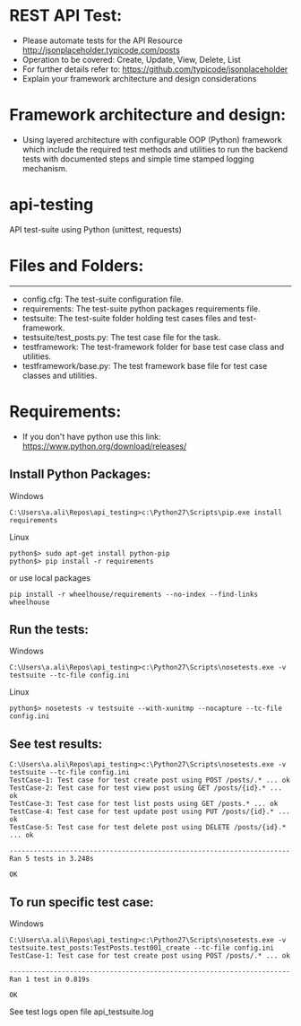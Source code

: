 # REST API Test:
* Please automate tests for the API Resource http://jsonplaceholder.typicode.com/posts
* Operation to be covered:  Create, Update, View, Delete, List
* For further details refer to: https://github.com/typicode/jsonplaceholder
* Explain your framework architecture and design considerations


# Framework architecture and design:
* Using layered architecture with configurable OOP (Python) framework which include the required test methods and utilities to run the backend tests with documented steps and simple time stamped logging mechanism.

# api-testing
API test-suite using Python (unittest, requests) 

# Files and Folders:
--------------------
* config.cfg: The test-suite configuration file.
* requirements: The test-suite python packages requirements file.
* testsuite: The test-suite folder holding test cases files and test-framework.
* testsuite/test_posts.py: The test case file for the task.
* testframework: The test-framework folder for base test case class and utilities.
* testframework/base.py: The test framework base file for test case classes and utilities.


# Requirements:
* If you don't have python use this link: https://www.python.org/download/releases/


Install Python Packages:
------------------------
Windows
```
C:\Users\a.ali\Repos\api_testing>c:\Python27\Scripts\pip.exe install requirements
```

Linux
```
python$> sudo apt-get install python-pip
python$> pip install -r requirements
```

or use local packages
```
pip install -r wheelhouse/requirements --no-index --find-links wheelhouse
```

Run the tests:
--------------
Windows
```
C:\Users\a.ali\Repos\api_testing>c:\Python27\Scripts\nosetests.exe -v testsuite --tc-file config.ini
```

Linux
```
python$> nosetests -v testsuite --with-xunitmp --nocapture --tc-file config.ini
```

See test results:
-----------------
```
C:\Users\a.ali\Repos\api_testing>c:\Python27\Scripts\nosetests.exe -v testsuite --tc-file config.ini
TestCase-1: Test case for test create post using POST /posts/.* ... ok
TestCase-2: Test case for test view post using GET /posts/{id}.* ... ok
TestCase-3: Test case for test list posts using GET /posts.* ... ok
TestCase-4: Test case for test update post using PUT /posts/{id}.* ... ok
TestCase-5: Test case for test delete post using DELETE /posts/{id}.* ... ok

----------------------------------------------------------------------
Ran 5 tests in 3.248s

OK
```
To run specific test case:
---------------------------
Windows
```
C:\Users\a.ali\Repos\api_testing>c:\Python27\Scripts\nosetests.exe -v testsuite.test_posts:TestPosts.test001_create --tc-file config.ini
TestCase-1: Test case for test create post using POST /posts/.* ... ok

----------------------------------------------------------------------
Ran 1 test in 0.819s

OK
```

See test logs open file api_testsuite.log
